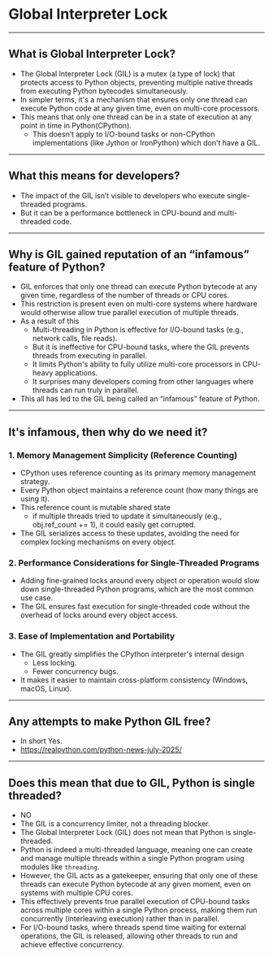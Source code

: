 # Global Interpreter Lock

---

## What is Global Interpreter Lock?

- The Global Interpreter Lock (GIL) is a mutex (a type of lock) that protects access to Python objects, preventing multiple
native threads from executing Python bytecodes simultaneously.
- In simpler terms, it's a mechanism that ensures only one thread can execute Python code at any given time, even on
multi-core processors.
- This means that only one thread can be in a state of execution at any point in time in Python(CPython).
    - This doesn’t apply to I/O-bound tasks or non-CPython implementations (like Jython or IronPython) which don't have a GIL.

---

## What this means for developers?

- The impact of the GIL isn’t visible to developers who execute single-threaded programs. 
- But it can be a performance bottleneck in CPU-bound and multi-threaded code.

---

## Why is GIL gained reputation of an “infamous” feature of Python?

- GIL enforces that only one thread can execute Python bytecode at any given time, regardless of the number of threads or
CPU cores.
- This restriction is present even on multi-core systems where hardware would otherwise allow true parallel execution of
multiple threads.
- As a result of this
    - Multi-threading in Python is effective for I/O-bound tasks (e.g., network calls, file reads).
    - But it is ineffective for CPU-bound tasks, where the GIL prevents threads from executing in parallel.
    - It limits Python's ability to fully utilize multi-core processors in CPU-heavy applications.
    - It surprises many developers coming from other languages where threads can run truly in parallel.
- This all has led to the GIL being called an “infamous” feature of Python.

---

## It's infamous, then why do we need it?

### 1. Memory Management Simplicity (Reference Counting)
- CPython uses reference counting as its primary memory management strategy.
- Every Python object maintains a reference count (how many things are using it).
- This reference count is mutable shared state
    - if multiple threads tried to update it simultaneously (e.g., obj.ref_count += 1), it could easily get corrupted.
- The GIL serializes access to these updates, avoiding the need for complex locking mechanisms on every object.

### 2. Performance Considerations for Single-Threaded Programs
- Adding fine-grained locks around every object or operation would slow down single-threaded Python programs, which are the most common use case.
- The GIL ensures fast execution for single-threaded code without the overhead of locks around every object access.

### 3. Ease of Implementation and Portability
- The GIL greatly simplifies the CPython interpreter's internal design
    - Less locking.
    - Fewer concurrency bugs.
- It makes it easier to maintain cross-platform consistency (Windows, macOS, Linux).

---

## Any attempts to make Python GIL free?

- In short Yes.
- https://realpython.com/python-news-july-2025/

---

## Does this mean that due to GIL, Python is single threaded?

- NO
- The GIL is a concurrency limiter, not a threading blocker.
- The Global Interpreter Lock (GIL) does not mean that Python is single-threaded.
- Python is indeed a multi-threaded language, meaning one can create and manage multiple threads within a single Python
program using modules like `threading`.
- However, the GIL acts as a gatekeeper, ensuring that only one of these threads can execute Python bytecode at any given moment, even on systems with multiple CPU cores.
- This effectively prevents true parallel execution of CPU-bound tasks across multiple cores within a single Python process, making them run concurrently (interleaving execution) rather than in parallel.
- For I/O-bound tasks, where threads spend time waiting for external operations, the GIL is released, allowing other threads to run and achieve effective concurrency.

